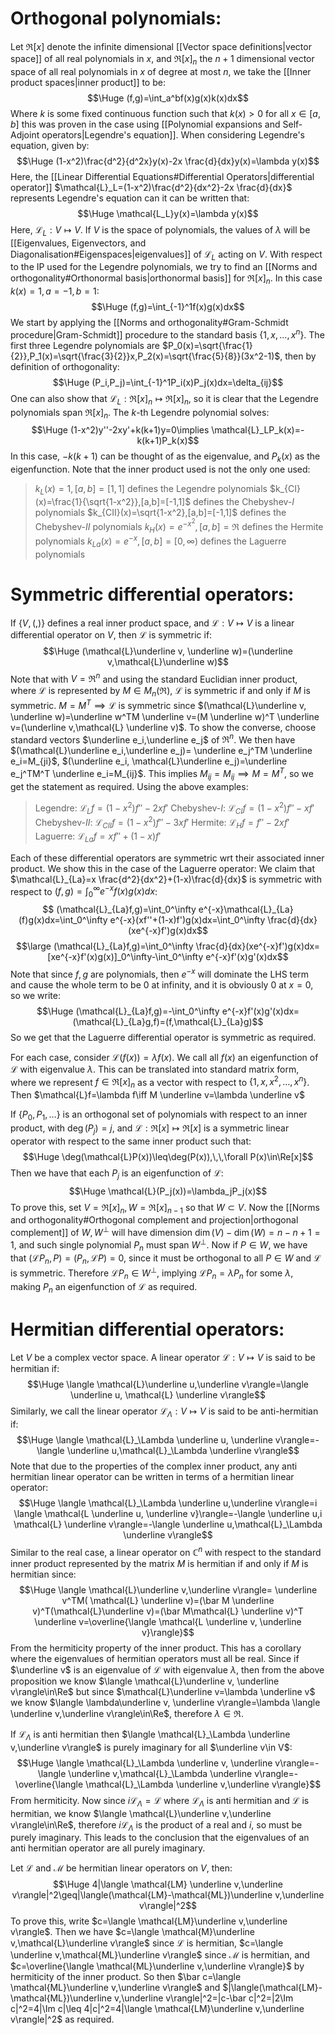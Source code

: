 
# Orthogonal polynomials:

Let $\Re[x]$ denote the infinite dimensional [[Vector space definitions|vector space]] of all real polynomials in $x$, and $\Re[x]_n$ the $n+1$ dimensional vector space of all real polynomials in $x$ of degree at most $n$, we take the [[Inner product spaces|inner product]] to be:$$\Huge (f,g)=\int_a^bf(x)g(x)k(x)dx$$Where $k$ is some fixed continuous function such that $k(x)>0$ for all $x\in[a,b]$ this was proven in the case using [[Polynomial expansions and Self-Adjoint operators|Legendre's equation]]. When considering Legendre's equation, given by:$$\Huge (1-x^2)\frac{d^2}{d^2x}y(x)-2x \frac{d}{dx}y(x)=\lambda y(x)$$Here, the [[Linear Differential Equations#Differential Operators|differential operator]] $\mathcal{L}_L=(1-x^2)\frac{d^2}{dx^2}-2x \frac{d}{dx}$ represents Legendre's equation can it can be written that:$$\Huge \mathcal{L_L}y(x)=\lambda y(x)$$Here, $\mathcal{L}_L:V\mapsto V$. If $V$ is the space of polynomials, the values of $\lambda$ will be [[Eigenvalues, Eigenvectors, and Diagonalisation#Eigenspaces|eigenvalues]] of $\mathcal{L}_L$ acting on $V$. With respect to the IP used for the Legendre polynomials, we try to find an [[Norms and orthogonality#Orthonormal basis|orthonormal basis]] for $\Re[x]_n$. In this case $k(x)=1,a=-1,b=1$:$$\Huge (f,g)=\int_{-1}^1f(x)g(x)dx$$We start by applying the [[Norms and orthogonality#Gram-Schmidt procedure|Gram-Schmidt]] procedure to the standard basis $\{1,x,\dots,x^n\}$. The first three Legendre polynomials are $P_0(x)=\sqrt{\frac{1}{2}},P_1(x)=\sqrt{\frac{3}{2}}x,P_2(x)=\sqrt{\frac{5}{8}}(3x^2-1)$, then by definition of orthogonality:$$\Huge (P_i,P_j)=\int_{-1}^1P_i(x)P_j(x)dx=\delta_{ij}$$One can also show that $\mathcal{L}_L:\Re[x]_n\mapsto\Re[x]_n$, so it is clear that the Legendre polynomials span $\Re[x]_n$. The $k$-th Legendre polynomial solves:$$\Huge (1-x^2)y''-2xy'+k(k+1)y=0\implies \mathcal{L}_LP_k(x)=-k(k+1)P_k(x)$$In this case, $-k(k+1)$ can be thought of as the eigenvalue, and $P_k(x)$ as the eigenfunction. Note that the inner product used is not the only one used:
>$k_L(x)=1,[a,b]=[1,1]$ defines the Legendre polynomials
>$k_{CI}(x)=\frac{1}{\sqrt{1-x^2}},[a,b]=[-1,1]$ defines the Chebyshev-$I$ polynomials
>$k_{CII}(x)=\sqrt{1-x^2},[a,b]=[-1,1]$ defines the Chebyshev-$II$ polynomials
>$k_H(x)=e^{-x^2},[a,b]=\Re$ defines the Hermite polynomials
>$k_{La}(x)=e^{-x},[a,b]=[0,\infty)$ defines the Laguerre polynomials

# Symmetric differential operators:

If $\{V,(,)\}$ defines a real inner product space, and $\mathcal{L}:V\mapsto V$ is a linear differential operator on $V$, then $\mathcal{L}$ is symmetric if:$$\Huge (\mathcal{L}\underline v, \underline w)=(\underline v,\mathcal{L}\underline w)$$Note that with $V=\Re^n$ and using the standard Euclidian inner product, where $\mathcal{L}$ is represented by $M\in M_n(\Re)$, $\mathcal{L}$ is symmetric if and only if $M$ is symmetric. $M=M^T\implies \mathcal{L}$ is symmetric since $(\mathcal{L}\underline v, \underline w)=\underline w^TM \underline v=(M \underline w)^T \underline v=(\underline v,\mathcal{L} \underline v)$. To show the converse, choose standard vectors $\underline e_i,\underline e_j$ of $\Re^n$. We then have $(\mathcal{L}\underline e_i,\underline e_j)= \underline e_j^TM \underline e_i=M_{ji}$, $(\underline e_i, \mathcal{L}\underline e_j)=\underline e_j^TM^T \underline e_i=M_{ij}$. This implies $M_{ij}=M_{ij}\implies M=M^T$, so we get the statement as required. Using the above examples:
>Legendre: $\mathcal{L}_Lf=(1-x^2)f''-2xf'$
>Chebyshev-$I$: $\mathcal{L}_{CI}f=(1-x^2)f''-xf'$
>Chebyshev-$II$: $\mathcal{L}_{CII}f=(1-x^2)f''-3xf'$
>Hermite: $\mathcal{L}_Hf=f''-2xf'$
>Laguerre: $\mathcal{L}_{La}f=xf''+(1-x)f'$

Each of these differential operators are symmetric wrt their associated inner product. We show this in the case of the Laguerre operator: We claim that $\mathcal{L}_{La}=x \frac{d^2}{dx^2}+(1-x)\frac{d}{dx}$ is symmetric with respect to $(f,g)=\int_0^\infty e^{-x}f(x)g(x)dx$:$$ (\mathcal{L}_{La}f,g)=\int_0^\infty e^{-x}\mathcal{L}_{La}(f)g(x)dx=\int_0^\infty e^{-x}(xf''+(1-x)f')g(x)dx=\int_0^\infty \frac{d}{dx}(xe^{-x}f')g(x)dx$$$$\large (\mathcal{L}_{La}f,g)=\int_0^\infty \frac{d}{dx}(xe^{-x}f')g(x)dx=[xe^{-x}f'(x)g(x)]_0^\infty-\int_0^\infty e^{-x}f'(x)g'(x)dx$$Note that since $f,g$ are polynomials, then $e^{-x}$ will dominate the LHS term and cause the whole term to be $0$ at infinity, and it is obviously $0$ at $x=0$, so we write:$$\Huge (\mathcal{L}_{La}f,g)=-\int_0^\infty e^{-x}f'(x)g'(x)dx=(\mathcal{L}_{La}g,f)=(f,\mathcal{L}_{La}g)$$So we get that the Laguerre differential operator is symmetric as required. 

For each case, consider $\mathcal{L}(f(x))=\lambda f(x)$. We call all $f(x)$ an eigenfunction of $\mathcal{L}$ with eigenvalue $\lambda$. This can be translated into standard matrix form, where we represent $f\in\Re[x]_n$ as a vector with respect to $\{1,x,x^2,\dots,x^n\}$. Then $\mathcal{L}f=\lambda f\iff M \underline v=\lambda \underline v$

If $\{P_0,P_1,\dots\}$ is an orthogonal set of polynomials with respect to an inner product, with $\deg(P_j)=j$, and $\mathcal{L}:\Re[x]\mapsto\Re[x]$ is a symmetric linear operator with respect to the same inner product such that:$$\Huge \deg(\mathcal{L}P(x))\leq\deg(P(x)),\,\,\forall P(x)\in\Re[x]$$Then we have that each $P_j$ is an eigenfunction of $\mathcal{L}$:$$\Huge \mathcal{L}(P_j(x))=\lambda_jP_j(x)$$To prove this, set $V=\Re[x]_n,W=\Re[x]_{n-1}$ so that $W\subset V$. Now the [[Norms and orthogonality#Orthogonal complement and projection|orthogonal complement]] of $W,W^\perp$ will have dimension $\dim(V)-\dim(W)=n-n+1=1$, and such single polynomial $P_n$ must span $W^\perp$. Now if $P\in W$, we have that $(\mathcal{L}P_n,P)=(P_n, \mathcal{L}P)=0$, since it must be orthogonal to all $P\in W$ and $\mathcal{L}$ is symmetric. Therefore $\mathcal{L}P_n\in W^\perp$, implying $\mathcal{L}P_n=\lambda P_n$ for some $\lambda$, making $P_n$ an eigenfunction of $\mathcal{L}$ as required.

# Hermitian differential operators:

Let $V$ be a complex vector space. A linear operator $\mathcal{L}:V\mapsto V$ is said to be hermitian if:$$\Huge \langle \mathcal{L}\underline u,\underline v\rangle=\langle \underline u, \mathcal{L} \underline v\rangle$$Similarly, we call the linear operator $\mathcal{L}_\Lambda:V\mapsto V$ is said to be anti-hermitian if:$$\Huge \langle \mathcal{L}_\Lambda \underline u, \underline v\rangle=-\langle \underline u,\mathcal{L}_\Lambda \underline v\rangle$$Note that due to the properties of the complex inner product, any anti hermitian linear operator can be written in terms of a hermitian linear operator:$$\Huge \langle \mathcal{L}_\Lambda \underline u,\underline v\rangle=i \langle \mathcal{L \underline u, \underline v}\rangle=-\langle \underline u,i \mathcal{L} \underline v\rangle=-\langle \underline u,\mathcal{L}_\Lambda \underline v\rangle$$Similar to the real case, a linear operator on $\mathbb{C}^n$ with respect to the standard inner product represented by the matrix $M$ is hermitian if and only if $M$ is hermitian since:$$\Huge \langle \mathcal{L}\underline v,\underline v\rangle= \underline v^TM( \mathcal{L} \underline v)=(\bar M \underline v)^T(\mathcal{L}\underline v)=(\bar M\mathcal{L} \underline v)^T \underline v=\overline{\langle \mathcal{L \underline v, \underline v}\rangle}$$From the hermiticity property of the inner product. This has a corollary where the eigenvalues of hermitian operators must all be real. Since if $\underline v$ is an eigenvalue of $\mathcal{L}$ with eigenvalue $\lambda$, then from the above proposition we know $\langle \mathcal{L}\underline v, \underline v\rangle\in\Re$ but since $\mathcal{L}\underline v=\lambda \underline v$ we know $\langle \lambda\underline v, \underline v\rangle=\lambda \langle \underline v,\underline v\rangle\in\Re$, therefore $\lambda\in\Re$.

If $\mathcal{L}_\Lambda$ is anti hermitian then $\langle \mathcal{L}_\Lambda \underline v,\underline v\rangle$ is purely imaginary for all $\underline v\in V$:$$\Huge \langle \mathcal{L}_\Lambda \underline v, \underline v\rangle=-\langle \underline v,\mathcal{L}_\Lambda \underline v\rangle=-\overline{\langle \mathcal{L}_\Lambda \underline v,\underline v\rangle}$$From hermiticity. Now since $i \mathcal{L}_\Lambda=\mathcal{L}$ where $\mathcal{L}_\Lambda$ is anti hermitian and $\mathcal{L}$ is hermitian, we know $\langle \mathcal{L}\underline v,\underline v\rangle\in\Re$, therefore $i \mathcal{L}_\Lambda$ is the product of a real and $i$, so must be purely imaginary. This leads to the conclusion that the eigenvalues of an anti hermitian operator are all purely imaginary.

Let $\mathcal{L}$ and $\mathcal{M}$ be hermitian linear operators on $V$, then:$$\Huge 4|\langle \mathcal{LM} \underline v,\underline v\rangle|^2\geq|\langle(\mathcal{LM}-\mathcal{ML})\underline v,\underline v\rangle|^2$$To prove this, write $c=\langle \mathcal{LM}\underline v,\underline v\rangle$. Then we have $c=\langle \mathcal{M}\underline v,\mathcal{L}\underline v\rangle$ since $\mathcal{L}$ is hermitian, $c=\langle \underline v,\mathcal{ML}\underline v\rangle$ since $\mathcal{M}$ is hermitian, and $c=\overline{\langle \mathcal{ML}\underline v,\underline v\rangle}$ by hermiticity of the inner product. So then $\bar c=\langle \mathcal{ML}\underline v,\underline v\rangle$ and $|\langle(\mathcal{LM}-\mathcal{ML})\underline v,\underline v\rangle|^2=|c-\bar c|^2=|2\Im c|^2=4|\Im c|\leq 4|c|^2=4|\langle \mathcal{LM}\underline v,\underline v\rangle|^2$ as required. 